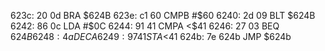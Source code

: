 623c: 20 0d     BRA    $624B
623e: c1 60     CMPB   #$60
6240: 2d 09     BLT    $624B
6242: 86 0c     LDA    #$0C
6244: 91 41     CMPA   <$41
6246: 27 03     BEQ    $624B
6248: 4a        DECA
6249: 97 41     STA    <$41
624b: 7e 624b     JMP    $624b
